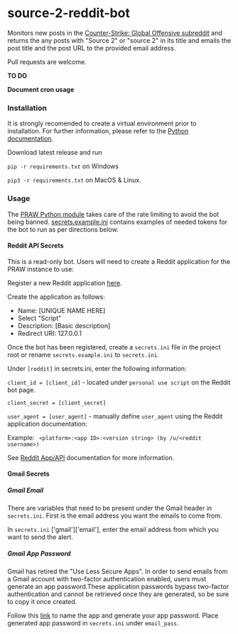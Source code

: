 # source-2-reddit-bot

Monitors new posts in the [Counter-Strike: Global Offensive subreddit](www.reddit.com/r/globaloffensive/new) and returns the any posts with "Source 2" or "source 2" in its title and emails the post title and the post URL to the provided email address.

Pull requests are welcome.

**TO DO**

**Document cron usage**

### Installation

It is strongly recomended to create a virtual environment prior to installation. For further information, please refer to the [Python documentation](https://docs.python.org/3/library/venv.html).

Download latest release and run 

`pip -r requirements.txt` on Windows

`pip3 -r requirements.txt` on MacOS & Linux.

### Usage
The [PRAW Python module](https://pypi.org/project/praw/) takes care of the rate limiting to avoid the bot being banned. [secrets.example.ini](secrets.example.ini) contains examples of needed tokens for the bot to run as per directions below.

#### Reddit API Secrets
This is a read-only bot. Users will need to create a Reddit application for the PRAW instance to use:

Register a new Reddit application [here](https://www.reddit.com/prefs/apps/).

Create the application as follows:

- Name: [UNIQUE NAME HERE]
- Select "Script"
- Description: [Basic description]
- Redirect URI: 127.0.0.1

Once the bot has been registered, create a `secrets.ini` file in the project root or rename `secrets.example.ini` to `secrets.ini`.

Under `[reddit]` in secrets.ini, enter the following information:

`client_id = [client_id]` - located under `personal use script` on the Reddit bot page.

`client_secret = [client_secret]`

`user_agent = [user_agent]` - manually define `user_agent` using the Reddit application documentation:

Example:
``` <platform>:<app ID>:<version string> (by /u/<reddit username>)```

See [Reddit App/API](https://github.com/reddit-archive/reddit/wiki/API#rules) documentation for more information.

#### Gmail Secrets

##### Gmail Email
There are variables that need to be present under the Gmail header in `secrets.ini`. First is the email address you want the emails to come from. 

In `secrets.ini` ['gmail']['email'], enter the email address from which you want to send the alert.

##### Gmail App Password
Gmail has retired the "Use Less Secure Apps". In order to send emails from a Gmail account with two-factor authentication enabled, users must generate an app password.These application passwords bypass two-factor authentication and cannot be retrieved once they are generated, so be sure to copy it once created.

Follow this [link](https://myaccount.google.com/apppasswords) to name the app and generate your app password. Place generated app password in `secrets.ini` under `email_pass`.
